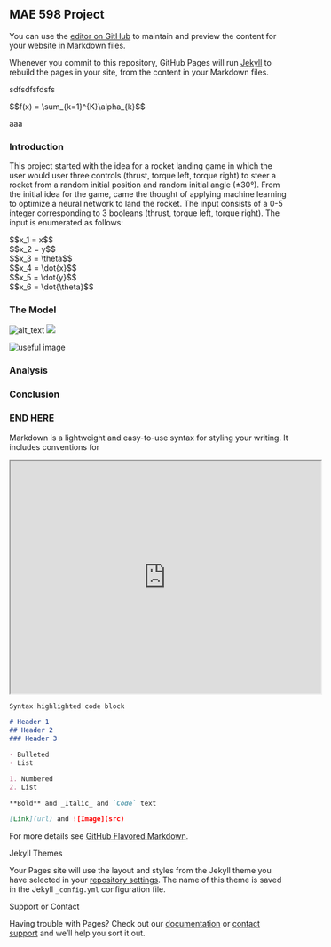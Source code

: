 ## MAE 598 Project

<script type="text/javascript" src="http://cdn.mathjax.org/mathjax/latest/MathJax.js?config=TeX-AMS-MML_HTMLorMML"></script>

You can use the [editor on GitHub](https://github.com/sjellio1/sjellio1.github.io/edit/master/index.md) to maintain and preview the content for your website in Markdown files.

Whenever you commit to this repository, GitHub Pages will run [Jekyll](https://jekyllrb.com/) to rebuild the pages in your site, from the content in your Markdown files.

sdfsdfsfdsfs

<div>
$$f(x) = \sum_{k=1}^{K}\alpha_{k}$$
</div>

aaa

### Introduction

This project started with the idea for a rocket landing game in which the user would user three controls (thrust, torque left, torque right) to steer a rocket from a random initial position and random initial angle (±30°).  From the initial idea for the game, came the thought of applying machine learning to optimize a neural network to land the rocket.  The input consists of a 0-5 integer corresponding to 3 booleans (thrust, torque left, torque right).  The input is enumerated as follows:


<div>
$$x_1 = x$$
</div>

<div>
$$x_2 = y$$
</div>

<div>
$$x_3 = \theta$$
</div>

<div>
$$x_4 = \dot{x}$$
</div>

<div>
$$x_5 = \dot{y}$$
</div>

<div>
$$x_6 = \dot{\theta}$$
</div>




### The Model

![alt_text](assets/model.png)
                    <img src="assets/model.png"/>
                    
                    
![useful image]({{https://github.com/sjellio1/sjellio1.github.io/blob/master}}/assets/model.png)

### Analysis

### Conclusion
































### END HERE

Markdown is a lightweight and easy-to-use syntax for styling your writing. It includes conventions for

<iframe width="560" height="420" src="http://www.youtube.com/embed/oHg5SJYRHA0?color=white&theme=light"></iframe>

```markdown
Syntax highlighted code block

# Header 1
## Header 2
### Header 3

- Bulleted
- List

1. Numbered
2. List

**Bold** and _Italic_ and `Code` text

[Link](url) and ![Image](src)
```

For more details see [GitHub Flavored Markdown](https://guides.github.com/features/mastering-markdown/).

Jekyll Themes

Your Pages site will use the layout and styles from the Jekyll theme you have selected in your [repository settings](https://github.com/sjellio1/sjellio1.github.io/settings). The name of this theme is saved in the Jekyll `_config.yml` configuration file.

Support or Contact

Having trouble with Pages? Check out our [documentation](https://help.github.com/categories/github-pages-basics/) or [contact support](https://github.com/contact) and we’ll help you sort it out.
